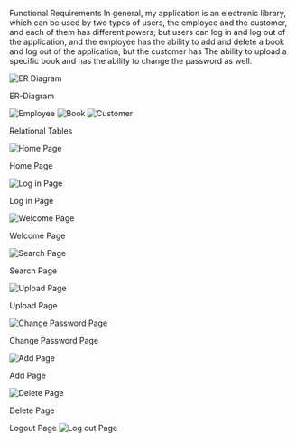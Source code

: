 Functional Requirements
In general, my application is an electronic library, which can be used by two types of users, the employee and the customer, and each of
them has different powers, but users can log in and log out of the application, and the employee has the ability to add and delete a book 
and log out of the application, but the customer has The ability to upload a specific book and has the ability to change the password as well.








![ER Diagram](Images/ER-Diagram.png)

ER-Diagram




![Employee](Images/Employee.png)
![Book](Images/Book.png)
![Customer](Images/Customer.png)


Relational Tables



![Home Page](Images/Home-Page.png)


Home Page



![Log in Page](Images/Login-Page.png)


Log in Page



![Welcome Page](Images/Welcome-Page.png)


Welcome Page



![Search Page](Images/Search-Page.png)


Search Page



![Upload Page](Images/Upload-Page.png)


Upload Page



![Change Password Page](Images/Change-Password-Page.png)


Change Password Page



![Add Page](Images/Add-Page.png)


Add Page




![Delete Page](Images/Delete-Page.png)


Delete Page



Logout Page
![Log out Page](Images/Logout-Page.png)
